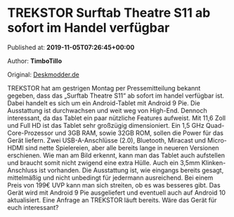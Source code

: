 
# TREKSTOR Surftab Theatre S11 ab sofort im Handel verfügbar

Published at: **2019-11-05T07:26:45+00:00**

Author: **TimboTillo**

Original: [Deskmodder.de](https://www.deskmodder.de/blog/2019/11/05/trekstor-surftab-theatre-s11-ab-sofort-im-handel-verfuegbar/)

TREKSTOR hat am gestrigen Montag per Pressemitteilung bekannt gegeben, dass das „Surftab Theatre S11“ ab sofort im handel verfügbar ist. Dabei handelt es sich um ein Android-Tablet mit Android 9 Pie. Die Ausstattung ist durchwachsen und weit weg von High-End. Dennoch interessant, da das Tablet ein paar nützliche Features aufweist.
Mit 11,6 Zoll und Full HD ist das Tablet sehr großzügig dimensioniert. Ein 1,5 GHz Quad-Core-Prozessor und 3GB RAM, sowie 32GB ROM, sollen die Power für das Gerät liefern. Zwei USB-A-Anschlüsse (2.0), Bluetooth, Miracast und Micro-HDMI sind nette Spielereien, aber alle bereits lange in neueren Versionen erschienen.
Wie man am Bild erkennt, kann man das Tablet auch aufstellen und braucht somit nicht zwigend eine extra Hülle. Auch ein 3,5mm Klinken-Anschluss ist vorhanden. Die Ausstattung ist, wie eingangs bereits gesagt, mittelmäßig und nicht unbedingt für jedermann ausreichend. Bei einem Preis von 199€ UVP kann man sich streiten, ob es was besseres gibt.
Das Gerät wird mit Android 9 Pie ausgeliefert und eventuell auch auf Android 10 aktualisiert. Eine Anfrage an TREKSTOR läuft bereits. Wäre das Gerät für euch interessant?
